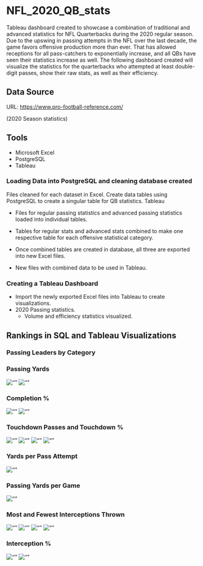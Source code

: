 # NFL_2020_QB_stats
Tableau dashboard created to showcase a combination of traditional and advanced statistics for NFL Quarterbacks during the 2020 regular season. Due to the upswing in passing attempts in the NFL over the last decade, the game favors offensive production more than ever. That has allowed receptions for all pass-catchers to exponentially increase, and all QBs have seen their statistics increase as well. The following dashboard created will visualize the statistics for the quarterbacks who attempted at least double-digit passes, show their raw stats, as well as their efficiency.

## Data Source
URL: https://www.pro-football-reference.com/ 

(2020 Season statistics)


## Tools

* Microsoft Excel
* PostgreSQL
* Tableau

### Loading Data into PostgreSQL and cleaning database created

Files cleaned for each dataset in Excel. Create data tables using PostgreSQL to create a singular table for QB statistics.
Tableau

* Files for regular passing statistics and advanced passing statistics loaded into individual tables.
* Tables for regular stats and advanced stats combined to make one respective table for each offensive statistical category.

* Once combined tables are created in database, all three are exported into new Excel files.
* New files with combined data to be used in Tableau.

### Creating a Tableau Dashboard

* Import the newly exported Excel files into Tableau to create visualizations.
* 2020 Passing statistics.
    * Volume and efficiency statistics visualized.

## Rankings in SQL and Tableau Visualizations

### Passing Leaders by Category

### Passing Yards
<img width=“500” alt=“” src="https://github.com/abhatt00/NFL_2020_QB_stats/blob/main/Query%20results/1_passing_yards_leader.jpg">
<img width=“500” alt=“” src="https://github.com/abhatt00/NFL_2019_Tableau_analysis/blob/master/images/1_passing_yards_leader_tableau.jpg">

### Completion %
<img width=“500” alt=“” src="https://github.com/abhatt00/NFL_2020_QB_stats/blob/main/Query%20results/2_cmp_pct_leader.jpg">
<img width=“500” alt=“” src="https://github.com/abhatt00/NFL_2019_Tableau_analysis/blob/master/images/2_cmp_pct_leader_tableau.jpg">

### Touchdown Passes and Touchdown %
<img width=“500” alt=“” src="https://github.com/abhatt00/NFL_2020_QB_stats/blob/main/Query%20results/3_passing_td_leader.jpg">
<img width=“500” alt=“” src="https://github.com/abhatt00/NFL_2019_Tableau_analysis/blob/master/images/3_passing_td_leader_tableau.jpg">

<img width=“500” alt=“” src="https://github.com/abhatt00/NFL_2020_QB_stats/blob/main/Query%20results/4_td_pct_leader.jpg">
<img width=“500” alt=“” src="https://github.com/abhatt00/NFL_2019_Tableau_analysis/blob/master/images/4_td_pct_leader_tableau.jpg">

### Yards per Pass Attempt
<img width=“500” alt=“” src="https://github.com/abhatt00/NFL_2020_QB_stats/blob/main/Query%20results/5_yards_per_att_leader.jpg">

### Passing Yards per Game
<img width=“500” alt=“” src="https://github.com/abhatt00/NFL_2020_QB_stats/blob/main/Query%20results/6_yards_per_game_leader.jpg">

### Most and Fewest Interceptions Thrown
<img width=“500” alt=“” src="https://github.com/abhatt00/NFL_2020_QB_stats/blob/main/Query%20results/7_interceptions_most.jpg">
<img width=“500” alt=“” src="https://github.com/abhatt00/NFL_2019_Tableau_analysis/blob/master/images/7_interceptions_most_tableau.jpg">
<img width=“500” alt=“” src="https://github.com/abhatt00/NFL_2020_QB_stats/blob/main/Query%20results/8_interceptions_fewest.jpg">
<img width=“500” alt=“” src="https://github.com/abhatt00/NFL_2019_Tableau_analysis/blob/master/images/8_interceptions_fewest_tableau.jpg">

### Interception %
<img width=“500” alt=“” src="https://github.com/abhatt00/NFL_2020_QB_stats/blob/main/Query%20results/9_int_pct.jpg">
<img width=“500” alt=“” src="https://github.com/abhatt00/NFL_2020_QB_stats/blob/main/Query%20results/10_int_pct_ascending.jpg">

